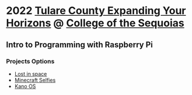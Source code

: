 # 2022 [Tulare County Expanding Your Horizons](https://tcoe.org/EYH/) @ [College of the Sequoias](https://www.cos.edu)

## Intro to Programming with Raspberry Pi

### Projects Options
 - [Lost in space](https://projects.raspberrypi.org/en/projects/lost-in-space)
 - [Minecraft Selfies](https://projects.raspberrypi.org/en/projects/minecraft-selfies)
 - [Kano OS](https://help.kano.me/hc/en-us)
